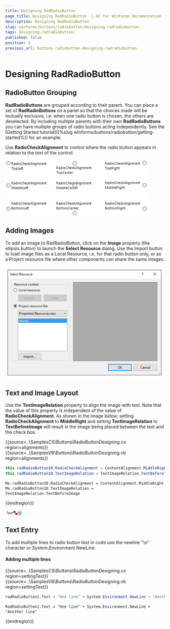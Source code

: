 ```yaml
---
title: Designing RadRadioButton 
page_title: Designing RadRadioButton  | UI for WinForms Documentation
description: Designing RadRadioButton 
slug: winforms/buttons/radiobutton/designing-radradiobutton-
tags: designing,radradiobutton,
published: false
position: 4
previous_url: buttons-radiobutton-designing-radradiobutton
---
```


# Designing RadRadioButton 

## RadioButton Grouping

__RadRadioButtons__ are grouped according to their parent. You can place a set of __RadRadioButtons__ on a panel so that the choices made will be mutually exclusive, i.e. when one radio button is chosen, the others are deselected. By including multiple parents with their own __RadRadioButtons__ you can have multiple groups of radio buttons acting independently. See the [Getting Started tutorial]({%slug winforms/buttons/radiobutton/getting-started%}) for an example.

Use __RadioCheckAlignment__ to control where the radio button appears in relation to the text of the control. 

![buttons-radiobutton-designing-radradiobutton 001](images/buttons-radiobutton-designing-radradiobutton001.png)

## Adding Images

To add an image to RadRadioButton, click on the __Image__ property (the ellipsis button) to launch the __Select Resource__ dialog. Use the Import button to load image files as a Local Resource, i.e. for that radio button only, or as a Project resource file where other components can share the same images.

![buttons-radiobutton-designing-radradiobutton 002](images/buttons-radiobutton-designing-radradiobutton002.png)

## Text and Image Layout

Use the __TextImageRelation__ property to align the image with text. Note that the value of this property is independent of the value of __RadioCheckAlignment__. As shown in the image below, setting __RadioCheckAlignment__ to __MiddleRight__ and setting __TextImageRelation__ to __TextBeforeImage__ will result in the image being placed between the text and the check box. 	



{{source=..\SamplesCS\Buttons\RadioButtonDesigning.cs region=alignments}} 
{{source=..\SamplesVB\Buttons\RadioButtonDesigning.vb region=alignments}} 

````C#
this.radRadioButton10.RadioCheckAlignment = ContentAlignment.MiddleRight;
this.radRadioButton10.TextImageRelation = TextImageRelation.TextBeforeImage;

````
````VB.NET
Me.radRadioButton10.RadioCheckAlignment = ContentAlignment.MiddleRight
Me.radRadioButton10.TextImageRelation = TextImageRelation.TextBeforeImage

````

{{endregion}} 


![buttons-radiobutton-designing-radradiobutton 003](images/buttons-radiobutton-designing-radradiobutton003.png)

## Text Entry

To add multiple lines to radio button text in code use the newline "\n" character or System.Environment.NewLine. 

#### Adding multiple lines 


{{source=..\SamplesCS\Buttons\RadioButtonDesigning.cs region=settingText}} 
{{source=..\SamplesVB\Buttons\RadioButtonDesigning.vb region=settingText}} 

````C#
radRadioButton1.Text = "One line" + System.Environment.NewLine + "Another line";

````
````VB.NET
RadRadioButton1.Text = "One line" + System.Environment.NewLine + "Another line"

````

{{endregion}} 





